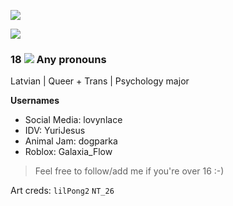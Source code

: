 ![](https://komarev.com/ghpvc/?username=CuteSexyBoy&color=red)

![](https://pbs.twimg.com/media/FrV7lZPaUAMzN63?format=jpg&name=large) 
### 18 ![](https://file.garden/Zj8MKPoh-G9Y8EJE/pixels/orange/IMG_5090.gif) Any pronouns

Latvian | Queer + Trans | Psychology major

**Usernames**
- Social Media: lovynlace
- IDV: YuriJesus
- Animal Jam: dogparka
- Roblox: Galaxia_Flow
  
> Feel free to follow/add me if you're over 16 :-)

Art creds: 
`lilPong2`
`NT_26`
